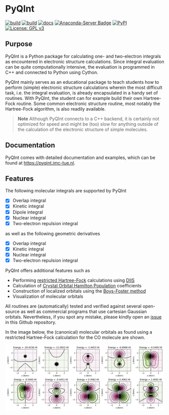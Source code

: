 # PyQInt

[![build](https://github.com/ifilot/pyqint/actions/workflows/build_conda.yml/badge.svg)](https://github.com/ifilot/pyqint/actions/workflows/build_conda.yml)
[![build](https://github.com/ifilot/pyqint/actions/workflows/build_wheels.yml/badge.svg)](https://github.com/ifilot/pyqint/actions/workflows/build_wheels.yml)
[![docs](https://github.com/ifilot/pyqint/actions/workflows/docs.yml/badge.svg)](https://github.com/ifilot/pyqint/actions/workflows/docs.yml)
[![Anaconda-Server Badge](https://anaconda.org/ifilot/pyqint/badges/version.svg)](https://anaconda.org/ifilot/pyqint)
[![PyPI](https://img.shields.io/pypi/v/pyqint?style=flat-square)](https://pypi.org/project/pyqint/)
[![License: GPL v3](https://img.shields.io/badge/License-GPLv3-blue.svg)](https://www.gnu.org/licenses/gpl-3.0)

## Purpose

PyQInt is a Python package for calculating one- and two-electron integrals as
encountered in electronic structure calculations. Since integral evaluation can
be quite computationally intensive, the evaluation is programmed in C++ and
connected to Python using Cython.

PyQInt mainly serves as an educational package to teach students how to perform
(simple) electronic structure calculations wherein the most difficult task, i.e.
the integral evaluation, is already encapsulated in a handy set of routines.
With PyQInt, the student can for example build their own Hartree-Fock routine.
Some common electronic structure routine, most notably the Hartree-Fock
algorithm, is also readily available.

> **Note**
> Although PyQInt connects to a C++ backend, it is certainly not optimized for
> speed and might be (too) slow for anything outside of the calculation of the
> electronic structure of simple molecules.

## Documentation

PyQInt comes with detailed documentation and examples, which can be found
at https://pyqint.imc-tue.nl.

## Features

The following molecular integrals are supported by PyQInt

- [x] Overlap integral
- [x] Kinetic integral
- [x] Dipole integral
- [x] Nuclear integral
- [x] Two-electron repulsion integral

as well as the following geometric derivatives

- [x] Overlap integral
- [x] Kinetic integral
- [x] Nuclear integral
- [x] Two-electron repulsion integral

PyQInt offers additional features such as
* Performing [restricted Hartree-Fock](https://en.wikipedia.org/wiki/Hartree%E2%80%93Fock_method)
  calculations using [DIIS](https://en.wikipedia.org/wiki/DIIS)
* Calculation of [Crystal Orbital Hamilton Population](http://www.cohp.de/) coefficients
* Construction of localized orbitals using the [Boys-Foster
  method](https://en.wikipedia.org/wiki/Localized_molecular_orbitals#Foster-Boys)
* Visualization of molecular orbitals

All routines are (automatically) tested and verified against several open-source
as well as commercial programs that use cartesian Gaussian orbitals.
Nevertheless, if you spot any mistake, please kindly open an
[issue](https://github.com/ifilot/pyqint/issues) in this Github repository.

In the image below, the (canonical) molecular orbitals as found using a restricted
Hartree-Fock calculation for the CO molecule are shown.

![Molecular orbitals of CO](img/co.jpg)
